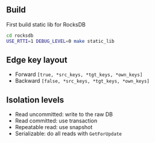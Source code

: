 ## Build

First build static lib for RocksDB

```bash
cd rocksdb
USE_RTTI=1 DEBUG_LEVEL=0 make static_lib
```

## Edge key layout

* Forward `[true, *src_keys, *tgt_keys, *own_keys]`
* Backward `[false, *src_keys, *tgt_keys, *own_keys]`

## Isolation levels

* Read uncommitted: write to the raw DB
* Read committed: use transaction
* Repeatable read: use snapshot
* Serializable: do all reads with `GetForUpdate`